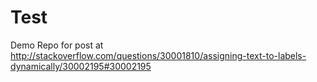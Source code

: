 # Test

Demo Repo for post at http://stackoverflow.com/questions/30001810/assigning-text-to-labels-dynamically/30002195#30002195
